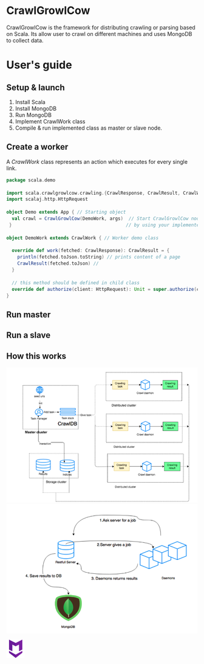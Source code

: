 # CrawlGrowlCow
CrawlGrowlCow is the framework for distributing crawling or parsing based on Scala. Its allow user to crawl on different machines and uses MongoDB to collect data.


# User's guide
## Setup & launch

1. Install Scala
2. Install MongoDB
3. Run MongoDB
4. Implement CrawlWork class
5. Compile & run implemented class as master or slave node.

## Create a worker

A *CrawlWork* class represents an action which executes for every single link.

```scala
package scala.demo

import scala.crawlgrowlcow.crawling.{CrawlResponse, CrawlResult, CrawlWork}
import scalaj.http.HttpRequest

object Demo extends App { // Starting object
  val crawl = CrawlGrowlCow(DemoWork, args)  // Start CrawlGrowlCow node 
 }                                          // by using your implemented class

object DemoWork extends CrawlWork { // Worker demo class

  override def work(fetched: CrawlResponse): CrawlResult = {
    println(fetched.toJson.toString) // prints content of a page
    CrawlResult(fetched.toJson) //
  }

  // this method should be defined in child class
  override def authorize(client: HttpRequest): Unit = super.authorize(client)
}
```
## Run master

## Run a slave

## How this works

![alt text](https://github.com/art2rik/CrawlGrowlCow/blob/master/img/structure.png "System structure")
![alt text](https://github.com/art2rik/CrawlGrowlCow/blob/master/img/workflow.png "Workflow")

![alt text](https://github.com/adam-p/markdown-here/raw/master/src/common/images/icon48.png "Logo Title Text 1")


